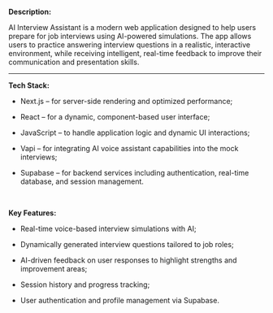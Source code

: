 **Description:**

AI Interview Assistant is a modern web application designed to help users prepare for job interviews using AI-powered simulations. The app allows users to practice answering interview questions in a realistic, interactive environment, while receiving intelligent, real-time feedback to improve their communication and presentation skills.

<hr>

**Tech Stack:**
- Next.js – for server-side rendering and optimized performance;

- React – for a dynamic, component-based user interface;

- JavaScript – to handle application logic and dynamic UI interactions;

- Vapi – for integrating AI voice assistant capabilities into the mock interviews;

- Supabase – for backend services including authentication, real-time database, and session management.

<br/>

**Key Features:**
- Real-time voice-based interview simulations with AI;

- Dynamically generated interview questions tailored to job roles;

- AI-driven feedback on user responses to highlight strengths and improvement areas;

- Session history and progress tracking;

- User authentication and profile management via Supabase.
